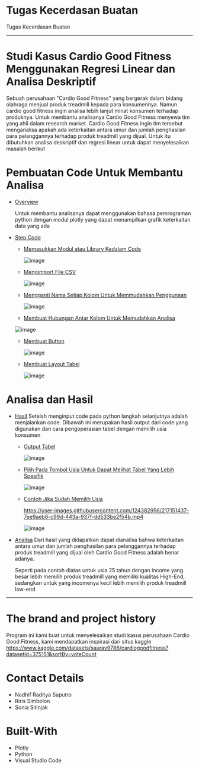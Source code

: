 # Tugas Kecerdasan Buatan
Tugas Kecerdasan Buatan

-----------------------------------------------------------------------------------------------------------------------------------------------------------------------

# Studi Kasus Cardio Good Fitness Menggunakan Regresi Linear dan Analisa Deskriptif

Sebuah perusahaan "Cardio Good Fitness" yang bergerak dalam bidang olahraga menjual produk treadmill kepada para konsumennya. Namun cardio good fitness ingin analisa lebih lanjut minat konsumen terhadap produknya. Untuk membantu analisanya Cardio Good Fitness menyewa tim yang ahli dalam research market. Cardio Good Fitness ingin tim tersebut menganalisa apakah ada keterkaitan antara umur dan jumlah penghasilan para pelanggannya terhadap produk treadmill yang dijual. Untuk itu dibutuhkan analisa deskriptif dan regresi linear untuk dapat menyelesaikan masalah berikut

# Pembuatan Code Untuk Membantu Analisa
- [Overview](#url)

  Untuk membantu analisanya dapat menggunakan bahasa pemrograman python dengan modul plotly yang dapat menampilkan grafik keterkaitan data yang ada
  
- [Step Code](#url)
    - [Memasukkan Modul atau Library Kedalam Code](#url)
      
      ![image](https://user-images.githubusercontent.com/124382956/216769086-50fbd59f-84e1-49b3-93c4-23865f052f27.png)

    - [Mengimport File CSV](#url)
      
      ![image](https://user-images.githubusercontent.com/124382956/216769126-bad11bef-7a6f-4f7e-8e49-c28c63a672dd.png)

    - [Mengganti Nama Setiap Kolom Untuk Memmudahkan Penggunaan](#url)

      ![image](https://user-images.githubusercontent.com/124382956/216769156-a98cac61-c9ec-4c34-ad75-bfde9ecb0090.png)

    - [Membuat Hubungan Antar Kolom Untuk Memudahkan Analisa](#url)
      
     ![image](https://user-images.githubusercontent.com/124382956/216771385-37693e05-721c-481b-9997-c141c12783ec.png)

    - [Membuat Button](#url)

      ![image](https://user-images.githubusercontent.com/124382956/216769296-a11bd7e4-dfce-406e-8b9f-9b3e0318d710.png)
      
    - [Membuat Layout Tabel](#url)

      ![image](https://user-images.githubusercontent.com/124382956/216771398-9d6722a2-9c6f-4bf3-ba03-97e34705224c.png)

# Analisa dan Hasil
- [Hasil](#url)
  Setelah menginput code pada python langkah selanjutnya adalah menjalankan code. Dibawah ini merupakan hasil output dari code yang digunakan dan cara pengoperasian tabel dengan memilih usia konsumen
  
    - [Output Tabel](#url)
      
      ![image](https://user-images.githubusercontent.com/124382956/216770827-d11716c8-ee1b-4f93-aeb6-bd6fbf386397.png)

    - [Pilih Pada Tombol Usia Untuk Dapat Melihat Tabel Yang Lebih Spesifik](#url)
      
      ![image](https://user-images.githubusercontent.com/124382956/216770835-8d805f84-6fd0-4aef-8b5f-d9c06f4dc1b9.png)

    - [Contoh Jika Sudah Memilih Usia](#url)
    
        

      https://user-images.githubusercontent.com/124382956/217151437-7ee9aeb8-c99d-443a-937f-dd533be2f54b.mp4

  

      ![image](https://user-images.githubusercontent.com/124382956/216770935-e353c60a-284a-439f-a82e-970ccd013f09.png)
      
- [Analisa](#url)
  Dari hasil yang didapatkan dapat dianalisa bahwa keterkaitan antara umur dan jumlah penghasilan para pelanggannya terhadap produk treadmill yang dijual oleh Cardio Good Fitness adalah benar adanya. 
  
  Seperti pada contoh diatas untuk usia 25 tahun dengan income yang besar lebih memilih produk treadmill yang memiliki kualitas High-End, sedangkan untuk yang incomenya kecil lebih memilih produk treadmill low-end
----------------------------------------------------------------------------------------------------------------------------------------------------------------------
# The brand and project history
Program ini kami buat untuk menyelesaikan studi kasus perusahaan Cardio Good Fitness, kami mendapatkan inspirasi dari situs kaggle https://www.kaggle.com/datasets/saurav9786/cardiogoodfitness?datasetId=375151&sortBy=voteCount

# Contact Details
- Nadhif Raditya Saputro
- Riris Simbolon
- Sonia Sitinjak

# Built-With
- Plotly
- Python
- Visual Studio Code



